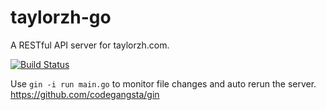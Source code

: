 # taylorzh-go
A RESTful API server for taylorzh.com.

[![Build Status](https://travis-ci.com/taylorzhangyx/taylorzh-go.svg?branch=master)](https://travis-ci.com/taylorzhangyx/taylorzh-go)


Use `gin -i run main.go` to monitor file changes and auto rerun the server.
https://github.com/codegangsta/gin
